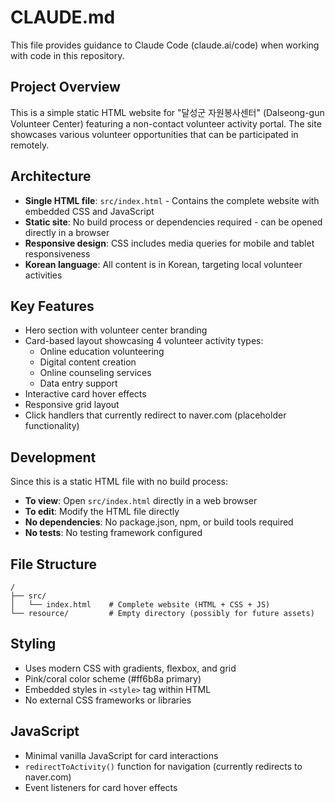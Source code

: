 # CLAUDE.md

This file provides guidance to Claude Code (claude.ai/code) when working with code in this repository.

## Project Overview

This is a simple static HTML website for "달성군 자원봉사센터" (Dalseong-gun Volunteer Center) featuring a non-contact volunteer activity portal. The site showcases various volunteer opportunities that can be participated in remotely.

## Architecture

- **Single HTML file**: `src/index.html` - Contains the complete website with embedded CSS and JavaScript
- **Static site**: No build process or dependencies required - can be opened directly in a browser
- **Responsive design**: CSS includes media queries for mobile and tablet responsiveness
- **Korean language**: All content is in Korean, targeting local volunteer activities

## Key Features

- Hero section with volunteer center branding
- Card-based layout showcasing 4 volunteer activity types:
  - Online education volunteering
  - Digital content creation
  - Online counseling services  
  - Data entry support
- Interactive card hover effects
- Responsive grid layout
- Click handlers that currently redirect to naver.com (placeholder functionality)

## Development

Since this is a static HTML file with no build process:

- **To view**: Open `src/index.html` directly in a web browser
- **To edit**: Modify the HTML file directly
- **No dependencies**: No package.json, npm, or build tools required
- **No tests**: No testing framework configured

## File Structure

```
/
├── src/
│   └── index.html    # Complete website (HTML + CSS + JS)
└── resource/         # Empty directory (possibly for future assets)
```

## Styling

- Uses modern CSS with gradients, flexbox, and grid
- Pink/coral color scheme (#ff6b8a primary)
- Embedded styles in `<style>` tag within HTML
- No external CSS frameworks or libraries

## JavaScript

- Minimal vanilla JavaScript for card interactions
- `redirectToActivity()` function for navigation (currently redirects to naver.com)
- Event listeners for card hover effects